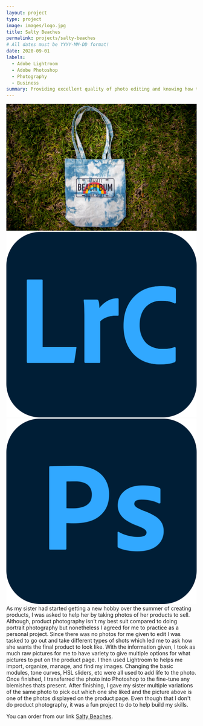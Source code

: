 ```yaml
---
layout: project
type: project
image: images/logo.jpg
title: Salty Beaches
permalink: projects/salty-beaches
# All dates must be YYYY-MM-DD format!
date: 2020-09-01
labels:
  - Adobe Lightroom
  - Adobe Photoshop
  - Photography
  - Business
summary: Providing excellent quality of photo editing and knowing how they want their pictures
---
```


<img class="ui image" src="../images/product.jpg">
<img class="ui small right floated image" src="../images/lightroom.png"> 
<img class="ui small right floated image" src="../images/photoshop.png">
As my sister had started getting a new hobby over the summer of creating products, I was asked to help her by taking photos of her products to sell. Although, product photography isn't my best suit compared to doing portrait photography but nonetheless I agreed for me to practice as a personal project. Since there was no photos for me given to edit I was tasked to go out and take different types of shots which led me to ask how she wants the final product to look like. With the information given, I took as much raw pictures for me to have variety to give multiple options for what pictures to put on the product page. I then used Lightroom to helps me import, organize, manage, and find my images. Changing the basic modules, tone curves, HSL sliders, etc were all used to add life to the photo. Once finished, I transferred the photo into Photoshop to the fine-tune any blemishes thats present. After finishing, I gave my sister multiple variations of the same photo to pick out which one she liked and the picture above is one of the photos displayed on the product page. Even though that I don't do product photography, it was a fun project to do to help build my skills.


You can order from our link [Salty Beaches](https://rb.gy/lpfndm).
